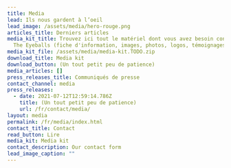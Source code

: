 ```yaml
---
title: Media
lead: Ils nous gardent à l’oeil
lead_image: /assets/media/hero-rouge.png
articles_title: Derniers articles
media_kit_title: Trouvez ici tout le matériel dont vous avez besoin concernant
  The Eyeballs (fiche d'information, images, photos, logos, témoignages)
media_kit_file: /assets/media/media-kit.TODO.zip
download_title: Media kit
download_button: (Un tout petit peu de patience)
media_articles: []
press_releases_title: Communiqués de presse
contact_channel: media
press_releases:
  - date: 2021-07-12T12:59:14.786Z
    title: (Un tout petit peu de patience)
    url: /fr/contact/media/
layout: media
permalink: /fr/media/index.html
contact_title: Contact
read_button: Lire
media_kit: Media kit
contact_description: Our contact form
lead_image_caption: ""
---
```

